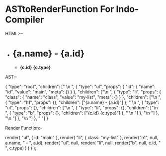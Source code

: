 # ASTtoRenderFunction For Indo-Compiler


HTML:--


   <ul id='main'>
      <li class='my-list'>
            <h1>{a.name} -  {a.id}</h1> 
            <ul>
                <li>
                 <b>{c.id}  {c.type}</b>  
                </li>
            </ul>
        </li>
    </ul> 
    
AST:-

{
	"type": "root",
	"children": ["    \n    ", {
		"type": "ul",
		"props": {
			"id": {
				"name": "id",
				"value": "main",
				"meta": {}
			}
		},
		"children": ["\n      ", {
			"type": "li",
			"props": {
				"class": {
					"name": "class",
					"value": "my-list",
					"meta": {}
				}
			},
			"children": ["\n            ", {
				"type": "h1",
				"props": {},
				"children": ["{a.name} -  {a.id}"]
			}, " \n            ", {
				"type": "ul",
				"props": {},
				"children": ["\n                ", {
					"type": "li",
					"props": {},
					"children": ["\n                 ", {
						"type": "b",
						"props": {},
						"children": ["{c.id}  {c.type}"]
					}, "  \n                "]
				}, "\n            "]
			}, "\n        "]
		}, "\n    "]
	}, "   "]
}


Render Function:-


render(
  "ul",
  { id: "main" },
  render(
    "li",
    { class: "my-list" },
    render("h1", null, a.name, " -  ", a.id),
    render(
      "ul",
      null,
      render(
        "li",
        null,
        render("b", null, c.id, "  ", c.type)
      )
    )
  )
);
 
